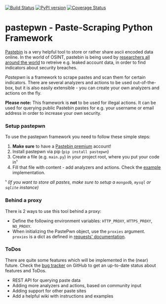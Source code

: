 [![Build Status](https://travis-ci.org/d-Rickyy-b/pastepwn.svg?branch=master)](https://travis-ci.org/d-Rickyy-b/pastepwn)
[![PyPI version](https://badge.fury.io/py/pastepwn.svg)](https://badge.fury.io/py/pastepwn)
[![Coverage Status](https://coveralls.io/repos/github/d-Rickyy-b/pastepwn/badge.svg?branch=master)](https://coveralls.io/github/d-Rickyy-b/pastepwn?branch=master)

# pastepwn - Paste-Scraping Python Framework

[Pastebin](https://pastebin.com) is a very helpful tool to store or rather share ascii encoded data online. In the world of OSINT, pastebin is being used by [researchers all around the world](https://www.troyhunt.com/introducing-paste-searches-and/) to retreive e.g. leaked account data, in order to find indicators about security breaches.

*Pastepwn* is a framework to scrape pastes and scan them for certain indicators. There are several analyzers and actions to be used out-of-the-box, but it is also easily extensible - you can create your own analyzers and actions on the fly.

**Please note:** This framework is **not** to be used for illegal actions. It can be used for querying public Pastebin pastes for e.g. your username or email address in order to increase your own security.

### Setup pastepwn

To use the pastepwn framework you need to follow these simple steps:

1) **Make sure** to have a [Pastebin premium](https://pastebin.com/pro) account!
2) Install pastepwn via pip (`pip install pastepwn`)
3) Create a file (e.g. `main.py`) in your project root, where you put your code in¹
4) Fill that file with content - add analyzers and actions. Check the [example](https://github.com/d-Rickyy-b/pastepwn/tree/master/examples/example.py) implementation.

¹ *(If you want to store all pastes, make sure to setup a `mongodb`, `mysql` or `sqlite` instance)*

### Behind a proxy

There is 2 ways to use this tool behind a proxy:

* Define the following environment variables: `HTTP_PROXY`, `HTTPS_PROXY`, `NO_PROXY`.
* When initializing the PastePwn object, use the `proxies` argument. `proxies` is a dict as defined in [requests' documentation](http://docs.python-requests.org/en/master/user/advanced/#proxies).

### ToDos
There are quite some features which will be implemented in the (near) future.
Check the [bug tracker](https://github.com/d-Rickyy-b/pastepwn/issues) on GitHub to get an up-to-date status about features and ToDos.

- REST API for querying paste data
- Adding more analyzers and actions, based on community input
- Adding support for other paste sites
- Add a helpful wiki with instructions and examples
